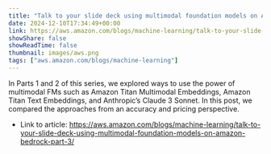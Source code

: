 ```yaml
---
title: "Talk to your slide deck using multimodal foundation models on Amazon Bedrock – Part 3"
date: 2024-12-10T17:34:49+00:00
link: https://aws.amazon.com/blogs/machine-learning/talk-to-your-slide-deck-using-multimodal-foundation-models-on-amazon-bedrock-part-3/
showShare: false
showReadTime: false
thumbnail: images/aws.png
tags: ["aws.amazon.com/blogs/machine-learning"]
---
```

In Parts 1 and 2 of this series, we explored ways to use the power of multimodal FMs such as Amazon Titan Multimodal Embeddings, Amazon Titan Text Embeddings, and Anthropic’s Claude 3 Sonnet. In this post, we compared the approaches from an accuracy and pricing perspective.

- Link to article: https://aws.amazon.com/blogs/machine-learning/talk-to-your-slide-deck-using-multimodal-foundation-models-on-amazon-bedrock-part-3/